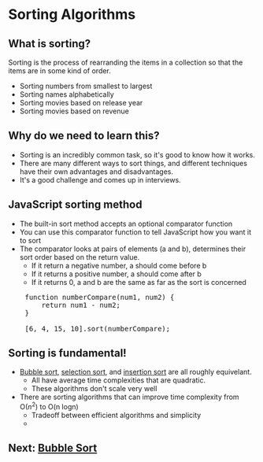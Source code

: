 # Sorting Algorithms
## What is sorting?
Sorting is the process of rearranding the items in a collection so that the items are in some kind of order.
* Sorting numbers from smallest to largest
* Sorting names alphabetically
* Sorting movies based on release year
* Sorting movies based on revenue

## Why do we need to learn this?
* Sorting is an incredibly common task, so it's good to know how it works.
* There are many different ways to sort things, and different techniques have their own advantages and disadvantages.
* It's a good challenge and comes up in interviews.

## JavaScript sorting method
* The built-in sort method accepts an optional comparator function
* You can use this comparator function to tell JavaScript how you want it to sort
* The comparator looks at pairs of elements (a and b), determines their sort order based on the return value.
  * If it return a negative number, a should come before b
  * If it returns a positive number, a should come after b
  * If it returns 0, a and b are the same as far as the sort is concerned
<pre>
    function numberCompare(num1, num2) {
        return num1 - num2;
    }

    [6, 4, 15, 10].sort(numberCompare);
</pre>

## Sorting is fundamental!
* [Bubble sort](bubbleSort.md), [selection sort](selectionSort.md), and [insertion sort](insertionSort.md) are all roughly equivelant.
  * All have average time complexities that are quadratic.
  * These algorithms don't scale very well
* There are sorting algorithms that can improve time complexity from O($n^2$) to O(n logn)
  * Tradeoff between efficient algorithms and simplicity
  * 

## Next: [Bubble Sort](bubbleSort.md)
